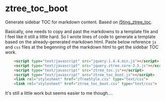 # ztree_toc_boot

Generate sidebar TOC for markdown content.
Based on [i5ting_ztree_toc](https://github.com/i5ting/i5ting_ztree_toc).

Basically, one needs to copy and past the markdowns to a template file and I feel like it still a little hard.
So I wrote lines of code to generate a template based on the already-generated markdown html.
Paste below reference `js` and `css` files at the begenning of the markdown html to get the sidebar TOC work.

```html
    <script type="text/javascript" src="jquery-1.4.4.min.js"></script>
    <script type="text/javascript" src="jquery.ztree.core-3.5.js"></script>
    <script type="text/javascript" src="ztree_toc.js"></script>
    <script type="text/javascript" src="ztree_toc_boot.js"></script>
    <link rel="stylesheet" href="zTreeStyle.css" type="text/css">
    <link rel="stylesheet" href="ztree_toc_boot.css" type="text/css">
```

It's still a little work but seems easier to me though....